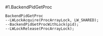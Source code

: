 #1.BackendPidGetProc

```
BackendPidGetProc
--LWLockAcquire(ProcArrayLock, LW_SHARED);
--BackendPidGetProcWithLock(pid);
--LWLockRelease(ProcArrayLock);
```
